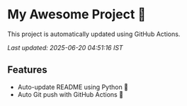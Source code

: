 # My Awesome Project 🚀

This project is automatically updated using GitHub Actions.

_Last updated: 2025-06-20 04:51:16 IST_

## Features
- Auto-update README using Python 🐍
- Auto Git push with GitHub Actions 🤖
